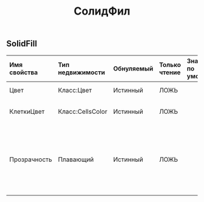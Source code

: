 ﻿---
title: СолидФил
second_title: Aspose.Cells Cloud Documen
type: docs
url: /ru/specification/model/solidfill/
description: "Aspose.Cells Спецификация облачной модели: SolidFill. Легко обрабатывайте Excel и другие документы электронных таблиц с помощью таких функций, как открытие, создание, редактирование, разделение, слияние, сравнение и преобразование."
weight: 50
---
## **SolidFill**

 

| Имя свойства| Тип недвижимости| Обнуляемый| Только чтение| Значение по умолчанию| Описание|
|:- |:- |:- |:- |:- |:- |
| Цвет| Класс:Цвет| Истинный| ЛОЖЬ|| Получает или задает .|
| КлеткиЦвет| Класс:CellsColor| Истинный| ЛОЖЬ|| Получает и устанавливает объект.|
| Прозрачность| Плавающий| Истинный| ЛОЖЬ|| Возвращает или задает степень прозрачности области как значение от 0,0 (непрозрачный) до 1,0 (прозрачный).|

